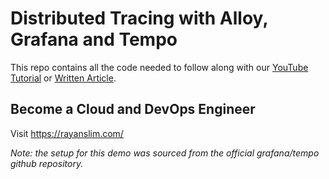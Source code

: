 # Distributed Tracing with Alloy, Grafana and Tempo

This repo contains all the code needed to follow along with our [YouTube Tutorial]() or [Written Article]().

## Become a Cloud and DevOps Engineer

Visit https://rayanslim.com/

*Note: the setup for this demo was sourced from the official grafana/tempo github repository.*
